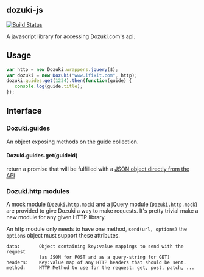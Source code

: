 ## dozuki-js

[![Build
Status](https://travis-ci.org/danielbeardsley/dozuki-js.png)](https://travis-ci.org/danielbeardsley/dozuki-js)

A javascript library for accessing Dozuki.com's api.

## Usage

```js
var http = new Dozuki.wrappers.jquery($);
var dozuki = new Dozuki("www.ifixit.com", http);
dozuki.guides.get(1234).then(function(guide) {
   console.log(guide.title);
});
```

## Interface

### Dozuki.guides
An object exposing methods on the guide collection.

#### Dozuki.guides.get(guideid)
return a promise that will be fulfilled with a [JSON object directly from the
API](https://www.ifixit.com/api/2.0/doc/Guides#get-a-guide)

### Dozuki.http modules
A mock module (`Dozuki.http.mock`) and a jQuery module (`Dozuki.http.mock`) are
provided to give Dozuki a way to make requests. It's pretty trivial make a new
module for any given HTTP library.

An http module only needs to have one method, `send(url, options)` 
the `options` object must support these attributes.

    data:       Object containing key:value mappings to send with the request
                (as JSON for POST and as a query-string for GET)
    headers:    Key:value map of any HTTP headers that should be sent.
    method:     HTTP Method to use for the request: get, post, patch, ...


